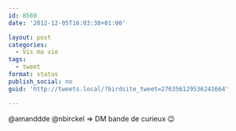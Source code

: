 ```yaml
---
id: 8560
date: '2012-12-05T16:03:30+01:00'

layout: post
categories:
  - Vis ma vie
tags:
  - tweet
format: status
publish_social: no
guid: 'http://tweets.local/?birdsite_tweet=276356129536241664'

---
```


@amanddde @nbirckel =&gt; DM bande de curieux 😉